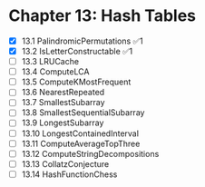 # Chapter 13: Hash Tables

- [x] 13.1 PalindromicPermutations ✅1
- [x] 13.2 IsLetterConstructable ✅1
- [ ] 13.3 LRUCache
- [ ] 13.4 ComputeLCA
- [ ] 13.5 ComputeKMostFrequent
- [ ] 13.6 NearestRepeated
- [ ] 13.7 SmallestSubarray
- [ ] 13.8 SmallestSequentialSubarray
- [ ] 13.9 LongestSubarray
- [ ] 13.10 LongestContainedInterval
- [ ] 13.11 ComputeAverageTopThree
- [ ] 13.12 ComputeStringDecompositions
- [ ] 13.13 CollatzConjecture
- [ ] 13.14 HashFunctionChess
